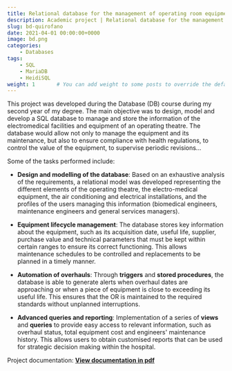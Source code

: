 ```yaml
---
title: Relational database for the management of operating room equipment.
description: Academic project | Relational database for the management of facilities and electromedical equipment for operating theatres.
slug: bd-quirofano
date: 2021-04-01 00:00:00+0000
image: bd.png
categories:
    - Databases
tags:
    - SQL
    - MariaDB
    - HeidiSQL
weight: 1       # You can add weight to some posts to override the default sorting (date descending)
---
```


This project was developed during the Database (DB) course during my second year of my degree. The main objective was to design, model and develop a SQL database to manage and store the information of the electromedical facilities and equipment of an operating theatre. The database would allow not only to manage the equipment and its maintenance, but also to ensure compliance with health regulations, to control the value of the equipment, to supervise periodic revisions...

Some of the tasks performed include:

- **Design and modelling of the database**: Based on an exhaustive analysis of the requirements, a relational model was developed representing the different elements of the operating theatre, the electro-medical equipment, the air conditioning and electrical installations, and the profiles of the users managing this information (biomedical engineers, maintenance engineers and general services managers).

- **Equipment lifecycle management**: The database stores key information about the equipment, such as its acquisition date, useful life, supplier, purchase value and technical parameters that must be kept within certain ranges to ensure its correct functioning. This allows maintenance schedules to be controlled and replacements to be planned in a timely manner.

- **Automation of overhauls**: Through **triggers** and **stored procedures**, the database is able to generate alerts when overhaul dates are approaching or when a piece of equipment is close to exceeding its useful life. This ensures that the OR is maintained to the required standards without unplanned interruptions.

- **Advanced queries and reporting**: Implementation of a series of **views** and **queries** to provide easy access to relevant information, such as overhaul status, total equipment cost and engineers' maintenance history. This allows users to obtain customised reports that can be used for strategic decision making within the hospital.

Project documentation: [**View documentation in pdf**](/post/bd-quirofano/bd-quirofano.pdf)